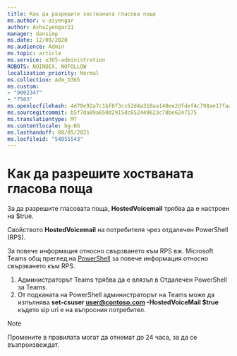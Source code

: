 ```yaml
---
title: Как да разрешите хостваната гласова поща
ms.author: v-aiyengar
author: AshaIyengar21
manager: dansimp
ms.date: 12/09/2020
ms.audience: Admin
ms.topic: article
ms.service: o365-administration
ROBOTS: NOINDEX, NOFOLLOW
localization_priority: Normal
ms.collection: Adm_O365
ms.custom:
- "9002347"
- "7563"
ms.openlocfilehash: 4d70e92a7c1bf8f3cc62d4a310aa140ee2dfdef4c798ae17faa961736d9db500
ms.sourcegitcommit: b5f7da89a650d2915dc652449623c78be6247175
ms.translationtype: MT
ms.contentlocale: bg-BG
ms.lasthandoff: 08/05/2021
ms.locfileid: "54055543"
---
```

# <a name="how-to-enable-hosted-voicemail"></a>Как да разрешите хостваната гласова поща

За да разрешите гласовата поща, **HostedVoicemail** трябва да е настроен на $true.

Свойството **HostedVoicemail** на потребителя чрез отдалечен PowerShell (RPS).

За повече информация относно свързването към RPS вж. Microsoft Teams общ преглед на [PowerShell](https://docs.microsoft.com/microsoftteams/teams-powershell-overview) за повече информация относно свързването към RPS.

1. Администраторът Teams трябва да е влязъл в Отдалечен PowerShell за Teams.
1. От подканата на PowerShell администраторът на Teams може да изпълнява **set-csuser user@contoso.com -HostedVoiceMail $true** където sip uri е на въпросния потребител.

> [!NOTE]
> Промените в правилата могат да отнемат до 24 часа, за да се възпроизвеждат.